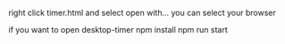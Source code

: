 right click timer.html and select open with...
you can select your browser

if you want to open desktop-timer
npm install
npm run start
